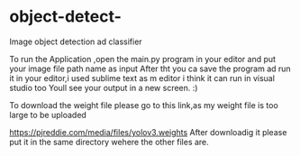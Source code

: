 # object-detect-
Image object detection ad classifier

To run the Application ,open the main.py program in your editor and put your image file path name as input
After tht you ca save the program ad run it in your editor,i used sublime text as m editor i think it can run in visual studio too
Youll see your output in a new screen.
:)

To download the weight file please go to this link,as my weight file is too large to be uploaded

https://pjreddie.com/media/files/yolov3.weights
After downloadig it please put it in the same directory  wehere the other files are.
